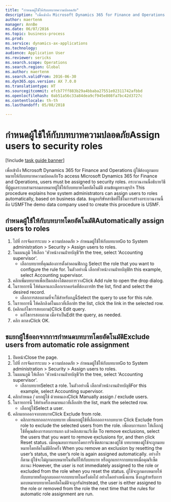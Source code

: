 ```yaml
--- 
title: "กำหนดผู้ใช้ให้กับบทบาทความปลอดภัย"
description: "เพื่อเข้าถึง Microsoft Dynamics 365 for Finance and Operations ผู้ใช้ต้องถูกมอบหมายให้กับบทบาทความปลอดภัย"
author: maertenm
manager: AnnBe
ms.date: 06/07/2016
ms.topic: business-process
ms.prod: 
ms.service: dynamics-ax-applications
ms.technology: 
audience: Application User
ms.reviewer: sericks
ms.search.scope: Operations
ms.search.region: Global
ms.author: maertenm
ms.search.validFrom: 2016-06-30
ms.dyn365.ops.version: AX 7.0.0
ms.translationtype: HT
ms.sourcegitcommit: efcb77ff883b29a4bbaba27551e02311742afbbd
ms.openlocfilehash: 0ab51a56c33a84dea9cf945e808fa7bc42d3727c
ms.contentlocale: th-th
ms.lasthandoff: 05/08/2018

---
```

# <a name="assign-users-to-security-roles"></a><span data-ttu-id="e1330-103">กำหนดผู้ใช้ให้กับบทบาทความปลอดภัย</span><span class="sxs-lookup"><span data-stu-id="e1330-103">Assign users to security roles</span></span>

[!include [task guide banner](../../includes/task-guide-banner.md)]

<span data-ttu-id="e1330-104">เพื่อเข้าถึง Microsoft Dynamics 365 for Finance and Operations ผู้ใช้ต้องถูกมอบหมายให้กับบทบาทความปลอดภัย</span><span class="sxs-lookup"><span data-stu-id="e1330-104">To access Microsoft Dynamics 365 for Finance and Operations, users must be assigned to security roles.</span></span> <span data-ttu-id="e1330-105">กระบวนงานนี้อธิบายวิธีที่ผู้ดูแลระบบสามารถมอบหมายผู้ใช้ให้กับบทบาทโดยอัตโนมัติ ตามข้อมูลทางธุรกิจ </span><span class="sxs-lookup"><span data-stu-id="e1330-105">This procedure explains how system administrators can assign users to roles automatically, based on business data.</span></span> <span data-ttu-id="e1330-106">ข้อมูลบริษัทสาธิตที่ใช้ในการสร้างกระบวนงานนี้คือ USMF</span><span class="sxs-lookup"><span data-stu-id="e1330-106">The demo data company used to create this procedure is USMF.</span></span>


## <a name="automatically-assign-users-to-roles"></a><span data-ttu-id="e1330-107">กำหนดผู้ใช้ให้กับบทบาทโดยอัตโนมัติ</span><span class="sxs-lookup"><span data-stu-id="e1330-107">Automatically assign users to roles</span></span>
1. <span data-ttu-id="e1330-108">ไปที่ การจัดการระบบ > ความปลอดภัย > กำหนดผู้ใช้ให้กับบทบาท</span><span class="sxs-lookup"><span data-stu-id="e1330-108">Go to System administration > Security > Assign users to roles.</span></span>
2. <span data-ttu-id="e1330-109">ในแผนภูมิ ให้เลือก 'หัวหน้างานฝ่ายบัญชี'</span><span class="sxs-lookup"><span data-stu-id="e1330-109">In the tree, select 'Accounting supervisor'.</span></span>
    * <span data-ttu-id="e1330-110">เลือกบทบาทที่คุณต้องการตั้งค่าคอนฟิกกฎ </span><span class="sxs-lookup"><span data-stu-id="e1330-110">Select the role that you want to configure the rule for.</span></span> <span data-ttu-id="e1330-111">ในตัวอย่างนี้ เลือกหัวหน้างานฝ่ายบัญชี</span><span class="sxs-lookup"><span data-stu-id="e1330-111">In this example, select Accounting supervisor.</span></span>  
3. <span data-ttu-id="e1330-112">คลิกเพิ่มบทบาทเพื่อเปิดกล่องโต้ตอบการวาง</span><span class="sxs-lookup"><span data-stu-id="e1330-112">Click Add rule to open the drop dialog.</span></span>
4. <span data-ttu-id="e1330-113">ในรายการนี้ ให้ค้นหาและเลือกเรกคอร์ดที่ต้องการ</span><span class="sxs-lookup"><span data-stu-id="e1330-113">In the list, find and select the desired record.</span></span>
    * <span data-ttu-id="e1330-114">เลือกการสอบถามที่จะใช้สำหรับกฎนี้</span><span class="sxs-lookup"><span data-stu-id="e1330-114">Select the query to use for this rule.</span></span>  
5. <span data-ttu-id="e1330-115">ในรายการนี้ ให้คลิกลิงค์ในแถวที่เลือก</span><span class="sxs-lookup"><span data-stu-id="e1330-115">In the list, click the link in the selected row.</span></span>
6. <span data-ttu-id="e1330-116">(คลิกแก้ไขการสอบถาม)</span><span class="sxs-lookup"><span data-stu-id="e1330-116">Click Edit query.</span></span>
    * <span data-ttu-id="e1330-117">แก้ไขการสอบถาม เมื่อจำเป็น</span><span class="sxs-lookup"><span data-stu-id="e1330-117">Edit the query, as needed.</span></span>  
7. <span data-ttu-id="e1330-118">คลิก ตกลง</span><span class="sxs-lookup"><span data-stu-id="e1330-118">Click OK.</span></span>

## <a name="exclude-users-from-automatic-role-assignment"></a><span data-ttu-id="e1330-119">ชแยกผู้ใช้ออกจากการกำหนดบทบาทโดยอัตโนมัติ</span><span class="sxs-lookup"><span data-stu-id="e1330-119">Exclude users from automatic role assignment</span></span>
1. <span data-ttu-id="e1330-120">ปิดหน้า</span><span class="sxs-lookup"><span data-stu-id="e1330-120">Close the page.</span></span>
2. <span data-ttu-id="e1330-121">ไปที่ การจัดการระบบ > ความปลอดภัย > กำหนดผู้ใช้ให้กับบทบาท</span><span class="sxs-lookup"><span data-stu-id="e1330-121">Go to System administration > Security > Assign users to roles.</span></span>
3. <span data-ttu-id="e1330-122">ในแผนภูมิ ให้เลือก 'หัวหน้างานฝ่ายบัญชี'</span><span class="sxs-lookup"><span data-stu-id="e1330-122">In the tree, select 'Accounting supervisor'.</span></span>
    * <span data-ttu-id="e1330-123">เลือกบทบาท</span><span class="sxs-lookup"><span data-stu-id="e1330-123">Select a role.</span></span> <span data-ttu-id="e1330-124">ในตัวอย่างนี้ เลือกหัวหน้างานฝ่ายบัญชี</span><span class="sxs-lookup"><span data-stu-id="e1330-124">For this example, select Accounting supervisor.</span></span>  
4. <span data-ttu-id="e1330-125">คลิกกำหนด / แยกผู้ใช้ ด้วยตนเอง</span><span class="sxs-lookup"><span data-stu-id="e1330-125">Click Manually assign / exclude users.</span></span>
5. <span data-ttu-id="e1330-126">ในรายการนี้ ให้ทำเครื่องหมายแถวที่เลือก</span><span class="sxs-lookup"><span data-stu-id="e1330-126">In the list, mark the selected row.</span></span>
    * <span data-ttu-id="e1330-127">เลือกผู้ใช้</span><span class="sxs-lookup"><span data-stu-id="e1330-127">Select a user.</span></span>  
6. <span data-ttu-id="e1330-128">คลิกแยกออกจากบทบาท</span><span class="sxs-lookup"><span data-stu-id="e1330-128">Click Exclude from role.</span></span>
    * <span data-ttu-id="e1330-129">คลิกการแยกออกจากบทบาท เพื่อแยกผู้ใช้ที่เลือกออกจากบทบาท </span><span class="sxs-lookup"><span data-stu-id="e1330-129">Click Exclude from role to exclude the selected users from the role.</span></span> <span data-ttu-id="e1330-130">เพื่อลบการแยก ให้เลือกผู้ใช้ที่คุณต้องการลบการแยก แล้วคลิกสถานะรีเซ็ต </span><span class="sxs-lookup"><span data-stu-id="e1330-130">To remove exclusions, select the users that you want to remove exclusions for, and then click Reset status.</span></span> <span data-ttu-id="e1330-131">เมื่อคุณลบการแยกโดยการรีเซ็ตสถานะของผู้ใช้ บทบาทของผู้ใช้จะถูกมอบหมายโดยอัตโนมัติอีกครั้ง </span><span class="sxs-lookup"><span data-stu-id="e1330-131">When you remove an exclusion by resetting the user’s status, the user’s role is again assigned automatically.</span></span> <span data-ttu-id="e1330-132">อย่างไรก็ตาม ผู้ใช้จะไม่ถูกมอบหมายในทันทีให้กับบทบาท หรือถูกแยกจากบทบาทเมื่อคุณรีเซ็ตสถานะ </span><span class="sxs-lookup"><span data-stu-id="e1330-132">However, the user is not immediately assigned to the role or excluded from the role when you reset the status.</span></span> <span data-ttu-id="e1330-133">ผู้ใช้จะถูกมอบหมายให้กับบทบาทหรือถูกลบออกจากบทบาทในครั้งต่อไป อย่างใดอย่างหนึ่งแทน ซึ่งกฎสำหรับการมอบหมายบทบาทโดยอัตโนมัติจะถูกรัน</span><span class="sxs-lookup"><span data-stu-id="e1330-133">Instead, the user is either assigned to the role or removed from the role the next time that the rules for automatic role assignment are run.</span></span>  


